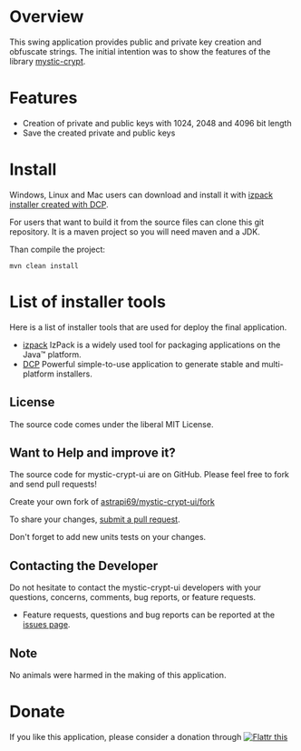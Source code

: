 # Overview

This swing application provides public and private key creation and obfuscate strings. The initial intention was to show the features of the library [mystic-crypt](https://github.com/astrapi69/mystic-crypt).

# Features

- Creation of private and public keys with 1024, 2048 and 4096 bit length
- Save the created private and public keys

# Install

Windows, Linux and Mac users can download and install it with [izpack installer created with DCP](https://sourceforge.net/projects/mysticcrypt/files/4.21.0/installer.jar/download).

For users that want to build it from the source files can clone this git repository. It is a maven project so you will need maven and a JDK.

Than compile the project:

```
mvn clean install
```

# List of installer tools

Here is a list of installer tools that are used for deploy the final application.

* [izpack](http://izpack.org/) IzPack is a widely used tool for packaging applications on the Java™ platform.
* [DCP](http://devcompack.sourceforge.net/index.html) Powerful simple-to-use application to generate stable and multi-platform installers.

## License

The source code comes under the liberal MIT License.

## Want to Help and improve it? ###

The source code for mystic-crypt-ui are on GitHub. Please feel free to fork and send pull requests!

Create your own fork of [astrapi69/mystic-crypt-ui/fork](https://github.com/astrapi69/mystic-crypt-ui/fork)

To share your changes, [submit a pull request](https://github.com/astrapi69/mystic-crypt-ui/pull/new/develop).

Don't forget to add new units tests on your changes.

## Contacting the Developer

Do not hesitate to contact the mystic-crypt-ui developers with your questions, concerns, comments, bug reports, or feature requests.
- Feature requests, questions and bug reports can be reported at the [issues page](https://github.com/astrapi69/mystic-crypt-ui/issues).

## Note

No animals were harmed in the making of this application.

# Donate

If you like this application, please consider a donation through 
<a href="https://flattr.com/submit/auto?fid=r7vp62&url=https%3A%2F%2Fgithub.com%2Flightblueseas%2Fmystic-crypt-ui" target="_blank">
<img src="http://button.flattr.com/flattr-badge-large.png" alt="Flattr this" title="Flattr this" border="0">
</a>
